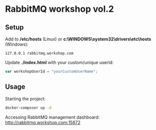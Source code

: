 # RabbitMQ workshop vol.2

## Setup

Add to **/etc/hosts** (Linux) or **c:\WINDOWS\system32\drivers\etc\hosts** (Windows):
 ```text
127.0.0.1 rabbitmq.workshop.com
```

Update **./index.html** with your custom/unique userId:
 ```javascript
var workshopUserId = "yourCustomUserName";
```

## Usage

Starting the project:
```bash
docker-composer up -d
```

Accessing RabbitMQ management dashboard:
http://rabbitmq.workshop.com:15672
